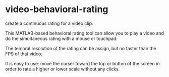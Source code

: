 # video-behavioral-rating
create a continuous rating for a video clip.

This MATLAB-based behavioral rating tool can allow you to play a video and do the simultaneous rating with a mouse or touchpad.

The temoral resolution of the rating can be assign, but no faster than the FPS of that video.

It is easy to use: move the curser toward the top or button of the screen in order to rate a higher or lower scale without any clicks.
